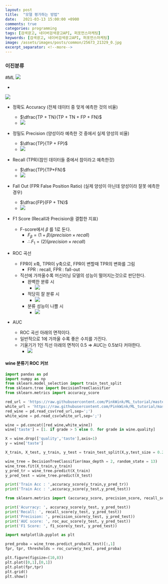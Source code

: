 ```yaml
---
layout: post
title:  "모델 평가하는 방법"
date:   2021-03-13 15:00:00 +0900
comments: true
categories: programming
tags: [검색광고, 네이버검색광고API, 퍼포먼스마케팅]
keywords: [검색광고, 네이버검색광고API, 퍼포먼스마케팅]
image: /assets/images/posts/common/25673_21329_0.jpg
excerpt_separator: <!--more-->
---
```


### 이진분류

#ML 
![](https://i.imgur.com/Br7Hc8g.png)

- 
![](https://i.imgur.com/qft6Hs1.png)

- 정확도 Accuracy (전체 데이터 중 맞게 예측한 것의 비율)
	- $\dfrac{TP + TN}{TP + TN + FP + FN}$
	- ![](https://i.imgur.com/HC7uFwU.png)

- 정밀도 Precision (양성이라 예측한 것 중에서 실제 양성의 비율)
	- $\dfrac{TP}{TP + FP}$
	- ![](https://i.imgur.com/rceWq5b.png)

- Recall (TPR)(참인 데이터들 중에서 참이라고 예측한것)
	- $\dfrac{TP}{TP+FN}$
	- ![](https://i.imgur.com/3N0aELf.png)

- Fall Out (FPR False Position Ratio) (실제 양성이 아닌데 양성이라 잘못 에측한 경우)
	- $\dfrac{FP}{FP + TN}$
	- ![](https://i.imgur.com/75lQTC1.png)
- F1 Score (Recall과 Precision을 결합한 지표)
	- F-score에서 $\beta$ 를 1로 둔다.
		- $F_\beta = (1+\beta)(precision \times recall)$ 
		- $\therefore F_1 = (2)(precision \times recall)$ 
- ROC  곡선
	- FPR이 x축, TPR이 y축으로, FPR이 변할때 TPR의 변화를 그림
		- FPR : recall, FPR : fall-out
	- 직선에 가까울수록 머신러닝 모델의 성능이 떨어지는것으로 판단한다.
		- 완벽한 분류 시
			- ![](https://i.imgur.com/Yfy1ddz.png)
		- 적당히 잘 분류 시
			- ![](https://i.imgur.com/O8ypt0S.png)
		- 분류 성능이 나쁠 시
			- ![](https://i.imgur.com/5t2qMGq.png)
- AUC
	- ROC 곡선 아래의 면적이다.
	- 일반적으로 1에 가까울 수록 좋은 수치를 가진다.
	- 기울기가 1인 직선 아래의 면적이 0.5 ⇒ AUC는 0.5보다 커야한다.
		- ![](https://i.imgur.com/G959pnW.png)
#### wine 분류기 ROC 커브
<!--more-->
```python
import pandas as pd
import numpy as np
from sklearn.model_selection import train_test_split
from sklearn.tree import DecisionTreeClassifier
from sklearn.metrics import accuracy_score

red_url = 'https://raw.githubusercontent.com/PinkWink/ML_tutorial/master/dataset/winequality-red.csv'
white_url = 'https://raw.githubusercontent.com/PinkWink/ML_tutorial/master/dataset/winequality-white.csv'
red_wine = pd.read_csv(red_url,sep=';')
white_wine = pd.read_csv(white_url,sep=';')

wine = pd.concat([red_wine,white_wine])
wine['taste'] = [1. if grade > 5 else 0. for grade in wine.quality]

X = wine.drop(['quality','taste'],axis=1)
y = wine['taste']

X_train, X_test, y_train, y_test = train_test_split(X,y,test_size = 0.2, random_state=13)

wine_tree = DecisionTreeClassifier(max_depth = 2, random_state = 13)
wine_tree.fit(X_train,y_train)
y_pred_tr = wine_tree.predict(X_train)
y_pred_test = wine_tree.predict(X_test)

print('Train Acc : ',accuracy_score(y_train,y_pred_tr))
print('Train Acc : ',accuracy_score(y_test,y_pred_test))

from sklearn.metrics import (accuracy_score, precision_score, recall_score, f1_score, roc_auc_score, roc_curve)

print('Acurracy: ', accuracy_score(y_test, y_pred_test))
print('Recall: ', recall_score(y_test, y_pred_test))
print('Precision: ', precision_score(y_test, y_pred_test))
print('AUC score: ', roc_auc_score(y_test, y_pred_test))
print('F1 Score: ', f1_score(y_test, y_pred_test))

import matplotlib.pyplot as plt

pred_proba = wine_tree.predict_proba(X_test)[:,1]
fpr, tpr, thresholds = roc_curve(y_test, pred_proba)

plt.figure(figsize=(10,8))
plt.plot([0,1],[0,1])
plt.plot(fpr,tpr)
plt.grid()
plt.show()
```
